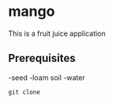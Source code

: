 # mango
This is  a fruit juice application

## Prerequisites
-seed
-loam soil
-water

```
git clone

```